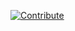 [![Contribute](https://www.eclipse.org/che/contribute.svg)](https://workspaces.openshift.com/f?url=https://raw.githubusercontent.com/redhat-developer/devfile/master/getting-started/thorntail/devfile.yaml)
